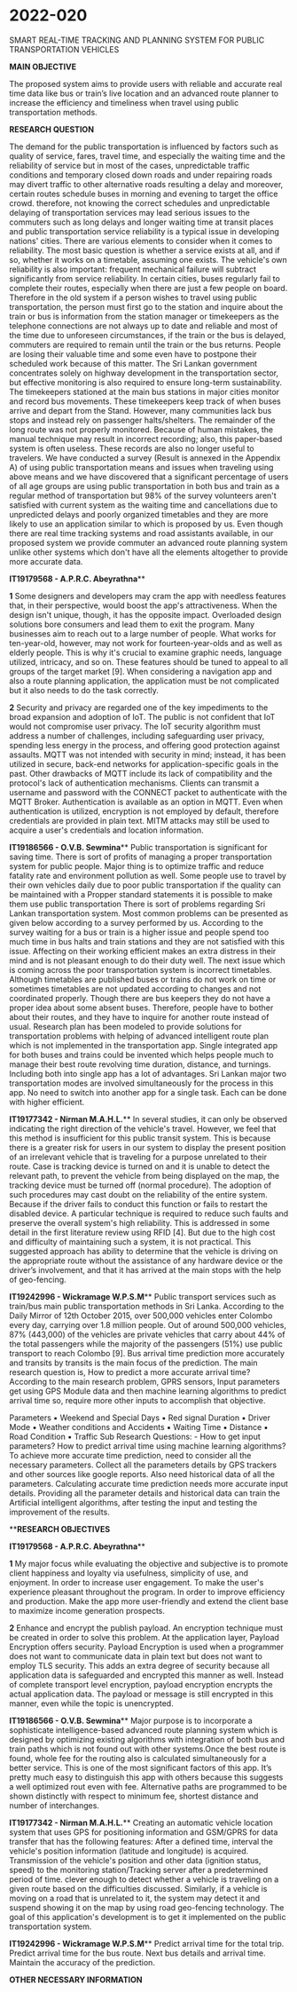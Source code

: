 # 2022-020

SMART REAL-TIME TRACKING AND PLANNING SYSTEM FOR PUBLIC TRANSPORTATION VEHICLES

**MAIN OBJECTIVE**

The proposed system aims to provide users with reliable and accurate real time data like bus or train’s live location and an advanced route planner to increase the efficiency and timeliness when travel using public transportation methods. 

**RESEARCH QUESTION**

The demand for the public transportation is influenced by factors such as quality of service, fares, travel time, and especially the waiting time and the reliability of service but in most of the cases, unpredictable traffic conditions and temporary closed down roads and under repairing roads may divert traffic to other alternative roads resulting a delay and moreover, certain routes schedule buses in morning and evening to target the office crowd.  therefore, not knowing the correct schedules and unpredictable delaying of transportation services may lead serious issues to the commuters such as long delays and longer waiting time at transit places and public transportation service reliability is a typical issue in developing nations' cities. There are various elements to consider when it comes to reliability. The most basic question is whether a service exists at all, and if so, whether it works on a timetable, assuming one exists. The vehicle's own reliability is also important: frequent mechanical failure will subtract significantly from service reliability. In certain cities, buses regularly fail to complete their routes, especially when there are just a few people on board. Therefore in the old system if a person wishes to travel using public transportation, the person must first go to the station and inquire about the train or bus is information from the station manager or timekeepers as the telephone connections are not always up to date and reliable and most of the time due to unforeseen circumstances, if the train or the bus is delayed, commuters are required to remain until the train or the bus returns. People are losing their valuable time and some even have to postpone their scheduled work because of this matter.
The Sri Lankan government concentrates solely on highway development in the transportation sector, but effective monitoring is also required to ensure long-term sustainability. The timekeepers stationed at the main bus stations in major cities monitor and record bus movements. These timekeepers keep track of when buses arrive and depart from the Stand. However, many communities lack bus stops and instead rely on passenger halts/shelters. The remainder of the long route was not properly monitored. Because of human mistakes, the manual technique may result in incorrect recording; also, this paper-based system is often useless. These records are also no longer useful to travelers. 
We have conducted a survey (Result is annexed in the Appendix A) of using public transportation means and issues when traveling using above means and we have discovered that a significant percentage of users of all age groups are using public transportation in both bus and train as a regular method of transportation but 98% of the survey volunteers aren't satisfied with current system as the waiting time and cancellations due to unpredicted delays and poorly organized timetables and they are more likely to use an application similar to which is proposed by us. Even though there are real time tracking systems and road assistants available, in our proposed system we provide commuter an advanced route planning system unlike other systems which don't have all the elements altogether to provide more accurate data.

**IT19179568 - A.P.R.C. Abeyrathna****

**1**
Some designers and developers may cram the app with needless features that, in their perspective, would boost the app's attractiveness. When the design isn't unique, though, it has the opposite impact. Overloaded design solutions bore consumers and lead them to exit the program. Many businesses aim to reach out to a large number of people. What works for ten-year-old, however, may not work for fourteen-year-olds and as well as elderly people. This is why it's crucial to examine graphic needs, language utilized, intricacy, and so on. These features should be tuned to appeal to all groups of the target market [9]. When considering a navigation app and also a route planning application, the application must be not complicated but it also needs to do the task correctly. 

**2**
Security and privacy are regarded one of the key impediments to the broad expansion and adoption of IoT. The public is not confident that IoT would not compromise user privacy. The IoT security algorithm must address a number of challenges, including safeguarding user privacy, spending less energy in the process, and offering good protection against assaults.
MQTT was not intended with security in mind; instead, it has been utilized in secure, back-end networks for application-specific goals in the past. Other drawbacks of MQTT include its lack of compatibility and the protocol's lack of authentication mechanisms. Clients can transmit a username and password with the CONNECT packet to authenticate with the MQTT Broker. Authentication is available as an option in MQTT. Even when authentication is utilized, encryption is not employed by default, therefore credentials are provided in plain text. MITM attacks may still be used to acquire a user's credentials and location information.


**IT19186566 - O.V.B. Sewmina****
Public transportation is significant for saving time. There is sort of profits of managing a proper transportation system for public people. Major thing is to optimize traffic and reduce fatality rate and environment pollution as well. Some people use to travel by their own vehicles daily due to poor public transportation if the quality can be maintained with a Propper standard statements it is possible to make them use public transportation 
There is sort of problems regarding Sri Lankan transportation system. Most common problems can be presented as given below according to a survey performed by us.
According to the survey waiting for a bus or train is a higher issue and people spend too much time in bus halts and train stations and they are not satisfied with this issue. Affecting on their working efficient makes an extra distress in their mind and is not pleasant enough to do their duty well.
The next issue which is coming across the poor transportation system is incorrect timetables. Although timetables are published buses or trains do not work on time or sometimes timetables are not updated according to changes and not coordinated properly. Though there are bus keepers they do not have a proper idea about some absent buses. Therefore, people have to bother about their routes, and they have to inquire for another route instead of usual.
Research plan has been modeled to provide solutions for transportation problems with helping of advanced intelligent route plan which is not implemented in the transportation app. Single integrated app for both buses and trains could be invented which helps people much to manage their best route revolving time duration, distance, and turnings. Including both into single app has a lot of advantages. Sri Lankan major two transportation modes are involved simultaneously for the process in this app. No need to switch into another app for a single task. Each can be done with higher efficient.


**IT19177342 - Nirman M.A.H.L.****
In several studies, it can only be observed indicating the right direction of the vehicle's travel. However, we feel that this method is insufficient for this public transit system. This is because there is a greater risk for users in our system to display the present position of an irrelevant vehicle that is traveling for a purpose unrelated to their route. Case is tracking device is turned on and it is unable to detect the relevant path, to prevent the vehicle from being displayed on the map, the tracking device must be turned off (normal procedure). The adoption of such procedures may cast doubt on the reliability of the entire system. Because if the driver fails to conduct this function or fails to restart the disabled device. A particular technique is required to reduce such faults and preserve the overall system's high reliability. This is addressed in some detail in the first literature review using RFID [4]. But due to the high cost and difficulty of maintaining such a system, it is not practical. This suggested approach has ability to determine that the vehicle is driving on the appropriate route without the assistance of any hardware device or the driver’s involvement, and that it has arrived at the main stops with the help of geo-fencing.

**IT19242996 - Wickramage W.P.S.M****
Public transport services such as train/bus main public transportation methods in Sri Lanka. According to the Daily Mirror of 12th October 2015, over 500,000 vehicles enter Colombo every day, carrying over 1.8 million people. Out of around 500,000 vehicles, 87% (443,000) of the vehicles are private vehicles that carry about 44% of the total passengers while the majority of the passengers (51%) use public transport to reach Colombo [9]. Bus arrival time prediction more accurately and transits by transits is the main focus of the prediction.
The main research question is,
How to predict a more accurate arrival time?  
According to the main research problem, GPRS sensors, Input parameters get using GPS Module data and then machine learning algorithms to predict arrival time so, require more other inputs to accomplish that objective.

  Parameters
▪️ Weekend and Special Days
▪️ Red signal Duration 
▪️ Driver Mode
▪️ Weather conditions and Accidents
▪️ Waiting Time
▪️ Distance
▪️ Road Condition 
▪️ Traffic
Sub Research Questions: -
    How to get input parameters?
    How to predict arrival time using machine learning algorithms?
To achieve more accurate time prediction, need to consider all the necessary parameters. Collect all the parameters details by GPS trackers and other sources like google reports. Also need historical data of all the parameters. Calculating accurate time prediction needs more accurate input details. Providing all the parameter details and historical data can train the Artificial intelligent algorithms, after testing the input and testing the improvement of the results.


****RESEARCH OBJECTIVES**

**IT19179568 - A.P.R.C. Abeyrathna****

**1**
My major focus while evaluating the objective and subjective is to promote client happiness and loyalty via usefulness, simplicity of use, and enjoyment. In order to increase user engagement. To make the user's experience pleasant throughout the program. In order to improve efficiency and production. Make the app more user-friendly and extend the client base to maximize income generation prospects. 

**2**
Enhance and encrypt the publish payload. An encryption technique must be created in order to solve this problem. At the application layer, Payload Encryption offers security. Payload Encryption is used when a programmer does not want to communicate data in plain text but does not want to employ TLS security. This adds an extra degree of security because all application data is safeguarded and encrypted this manner as well. Instead of complete transport level encryption, payload encryption encrypts the actual application data. The payload or message is still encrypted in this manner, even while the topic is unencrypted.


**IT19186566 - O.V.B. Sewmina****
Major purpose is to incorporate a sophisticate intelligence-based advanced route planning system which is designed by optimizing existing algorithms with integration of both bus and train paths which is not found out with other systems.Once the best route is found, whole fee for the routing also is calculated simultaneously for a better service. This is one of the most significant factors of this app. It’s pretty much easy to distinguish this app with others because this suggests a well optimized rout even with fee. Alternative paths are programmed to be shown distinctly with respect to minimum fee, shortest distance and number of interchanges. 

**IT19177342 - Nirman M.A.H.L.****
Creating an automatic vehicle location system that uses GPS for positioning information and GSM/GPRS for data transfer that has the following features:
After a defined time, interval the vehicle's position information (latitude and longitude) is acquired.
Transmission of the vehicle's position and other data (ignition status, speed) to the monitoring station/Tracking server after a predetermined period of time.
clever enough to detect whether a vehicle is traveling on a given route based on the difficulties discussed. Similarly, if a vehicle is moving on a road that is unrelated to it, the system may detect it and suspend showing it on the map by using road geo-fencing technology. The goal of this application's development is to get it implemented on the public transportation system.

**IT19242996 - Wickramage W.P.S.M****
Predict arrival time for the total trip. Predict arrival time for the bus route. Next bus details and arrival time. Maintain the accuracy of the prediction.


**OTHER NECESSARY INFORMATION**





